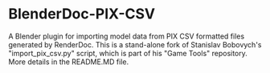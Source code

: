# BlenderDoc-PIX-CSV
A Blender plugin for importing model data from PIX CSV formatted files generated by RenderDoc. This is a stand-alone fork of Stanislav Bobovych's "import_pix_csv.py" script, which is part of his "Game Tools" repository. More details in the README.MD file.
